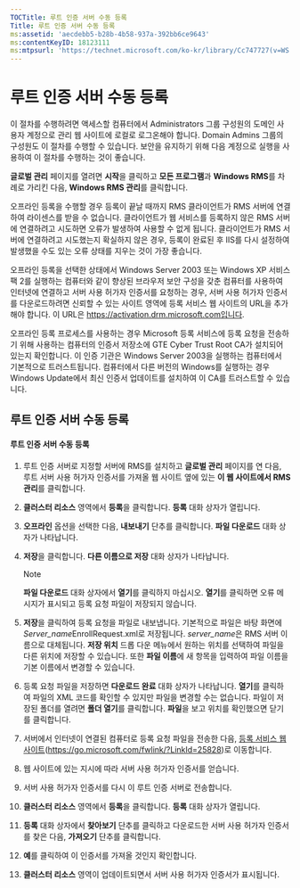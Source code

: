 ```yaml
---
TOCTitle: 루트 인증 서버 수동 등록
Title: 루트 인증 서버 수동 등록
ms:assetid: 'aecdebb5-b28b-4b58-937a-392bb6ce9643'
ms:contentKeyID: 18123111
ms:mtpsurl: 'https://technet.microsoft.com/ko-kr/library/Cc747727(v=WS.10)'
---
```


루트 인증 서버 수동 등록
========================

이 절차를 수행하려면 액세스할 컴퓨터에서 Administrators 그룹 구성원의 도메인 사용자 계정으로 관리 웹 사이트에 로컬로 로그온해야 합니다. Domain Admins 그룹의 구성원도 이 절차를 수행할 수 있습니다. 보안을 유지하기 위해 다음 계정으로 실행을 사용하여 이 절차를 수행하는 것이 좋습니다.

**글로벌 관리** 페이지를 열려면 **시작**을 클릭하고 **모든 프로그램**과 **Windows RMS**를 차례로 가리킨 다음, **Windows RMS 관리**를 클릭합니다.

오프라인 등록을 수행할 경우 등록이 끝날 때까지 RMS 클라이언트가 RMS 서버에 연결하여 라이센스를 받을 수 없습니다. 클라이언트가 웹 서비스를 등록하지 않은 RMS 서버에 연결하려고 시도하면 오류가 발생하여 사용할 수 없게 됩니다. 클라이언트가 RMS 서버에 연결하려고 시도했는지 확실하지 않은 경우, 등록이 완료된 후 IIS를 다시 설정하여 발생했을 수도 있는 오류 상태를 지우는 것이 가장 좋습니다.

오프라인 등록을 선택한 상태에서 Windows Server 2003 또는 Windows XP 서비스 팩 2를 실행하는 컴퓨터와 같이 향상된 브라우저 보안 구성을 갖춘 컴퓨터를 사용하여 인터넷에 연결하고 서버 사용 허가자 인증서를 요청하는 경우, 서버 사용 허가자 인증서를 다운로드하려면 신뢰할 수 있는 사이트 영역에 등록 서비스 웹 사이트의 URL을 추가해야 합니다. 이 URL은 https://activation.drm.microsoft.com입니다.

오프라인 등록 프로세스를 사용하는 경우 Microsoft 등록 서비스에 등록 요청을 전송하기 위해 사용하는 컴퓨터의 인증서 저장소에 GTE Cyber Trust Root CA가 설치되어 있는지 확인합니다. 이 인증 기관은 Windows Server 2003을 실행하는 컴퓨터에서 기본적으로 트러스트됩니다. 컴퓨터에서 다른 버전의 Windows를 실행하는 경우 Windows Update에서 최신 인증서 업데이트를 설치하여 이 CA를 트러스트할 수 있습니다.

루트 인증 서버 수동 등록
------------------------

#### 루트 인증 서버 수동 등록

1.  루트 인증 서버로 지정할 서버에 RMS를 설치하고 **글로벌 관리** 페이지를 연 다음, 루트 서버 사용 허가자 인증서를 가져올 웹 사이트 옆에 있는 **이 웹 사이트에서 RMS 관리**를 클릭합니다.

2.  **클러스터 리소스** 영역에서 **등록**을 클릭합니다. **등록** 대화 상자가 열립니다.

3.  **오프라인** 옵션을 선택한 다음, **내보내기** 단추를 클릭합니다. **파일 다운로드** 대화 상자가 나타납니다.

4.  **저장**을 클릭합니다. **다른 이름으로 저장** 대화 상자가 나타납니다.

    > [!Note]  
    > **파일 다운로드** 대화 상자에서 **열기**를 클릭하지 마십시오. **열기**를 클릭하면 오류 메시지가 표시되고 등록 요청 파일이 저장되지 않습니다. 


5.  **저장**을 클릭하여 등록 요청을 파일로 내보냅니다. 기본적으로 파일은 바탕 화면에 *Server\_name*EnrollRequest.xml로 저장됩니다. *server\_name*은 RMS 서버 이름으로 대체됩니다. **저장 위치** 드롭 다운 메뉴에서 원하는 위치를 선택하여 파일을 다른 위치에 저장할 수 있습니다. 또한 **파일 이름**에 새 항목을 입력하여 파일 이름을 기본 이름에서 변경할 수 있습니다.

6.  등록 요청 파일을 저장하면 **다운로드 완료** 대화 상자가 나타납니다. **열기**를 클릭하여 파일의 XML 코드를 확인할 수 있지만 파일을 변경할 수는 없습니다. 파일이 저장된 폴더를 열려면 **폴더 열기**를 클릭합니다. **파일**을 보고 위치를 확인했으면 닫기를 클릭합니다.

7.  서버에서 인터넷이 연결된 컴퓨터로 등록 요청 파일을 전송한 다음, [등록 서비스 웹 사이트]()(https://go.microsoft.com/fwlink/?LinkId=25828)로 이동합니다.

8.  웹 사이트에 있는 지시에 따라 서버 사용 허가자 인증서를 얻습니다.

9.  서버 사용 허가자 인증서를 다시 이 루트 인증 서버로 전송합니다.

10. **클러스터 리소스** 영역에서 **등록**을 클릭합니다. **등록** 대화 상자가 열립니다.

11. **등록** 대화 상자에서 **찾아보기** 단추를 클릭하고 다운로드한 서버 사용 허가자 인증서를 찾은 다음, **가져오기** 단추를 클릭합니다.

12. **예**를 클릭하여 이 인증서를 가져올 것인지 확인합니다.

13. **클러스터 리소스** 영역이 업데이트되면서 서버 사용 허가자 인증서가 표시됩니다.
